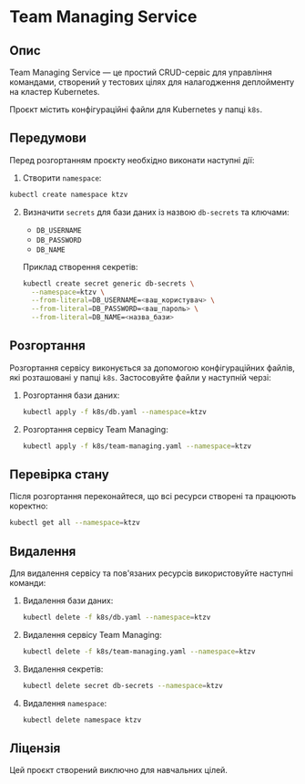 # Team Managing Service

## Опис
Team Managing Service — це простий CRUD-сервіс для управління командами, створений у тестових цілях для налагодження деплойменту на кластер Kubernetes.

Проєкт містить конфігураційні файли для Kubernetes у папці `k8s`.

## Передумови
Перед розгортанням проєкту необхідно виконати наступні дії:

1. Створити `namespace`:

```bash
kubectl create namespace ktzv
```

2. Визначити `secrets` для бази даних із назвою `db-secrets` та ключами:
    - `DB_USERNAME`
    - `DB_PASSWORD`
    - `DB_NAME`

   Приклад створення секретів:

   ```bash
   kubectl create secret generic db-secrets \
     --namespace=ktzv \
     --from-literal=DB_USERNAME=<ваш_користувач> \
     --from-literal=DB_PASSWORD=<ваш_пароль> \
     --from-literal=DB_NAME=<назва_бази>
   ```

## Розгортання
Розгортання сервісу виконується за допомогою конфігураційних файлів, які розташовані у папці `k8s`. Застосовуйте файли у наступній черзі:

1. Розгортання бази даних:

   ```bash
   kubectl apply -f k8s/db.yaml --namespace=ktzv
   ```

2. Розгортання сервісу Team Managing:

   ```bash
   kubectl apply -f k8s/team-managing.yaml --namespace=ktzv
   ```

## Перевірка стану
Після розгортання переконайтеся, що всі ресурси створені та працюють коректно:

```bash
kubectl get all --namespace=ktzv
```

## Видалення
Для видалення сервісу та пов'язаних ресурсів використовуйте наступні команди:

1. Видалення бази даних:

   ```bash
   kubectl delete -f k8s/db.yaml --namespace=ktzv
   ```

2. Видалення сервісу Team Managing:

   ```bash
   kubectl delete -f k8s/team-managing.yaml --namespace=ktzv
   ```

3. Видалення секретів:

   ```bash
   kubectl delete secret db-secrets --namespace=ktzv
   ```

4. Видалення `namespace`:

   ```bash
   kubectl delete namespace ktzv
   ```

## Ліцензія
Цей проєкт створений виключно для навчальних цілей.
